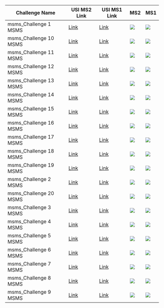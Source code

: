 | Challenge Name | USI MS2 Link | USI MS1 Link | MS2 | MS1 |
| -- | -- | -- | -- | -- |
| msms_Challenge 1 MSMS | [Link](https://metabolomics-usi.ucsd.edu/spectrum/?usi=mzspec%3AMSV000085412%3Amsms_Challenge%201%20MSMS.mgf%3Ascan%3A1) | [Link](https://metabolomics-usi.ucsd.edu/spectrum/?usi=mzspec%3AMSV000085412%3Ams_Challenge%201%20MS.mgf%3Ascan%3A1) | ![](https://metabolomics-usi.ucsd.edu/png/?usi=mzspec%3AMSV000085412%3Amsms_Challenge%201%20MSMS.mgf%3Ascan%3A1) | ![](https://metabolomics-usi.ucsd.edu/png/?usi=mzspec%3AMSV000085412%3Ams_Challenge%201%20MS.mgf%3Ascan%3A1) |
| msms_Challenge 10 MSMS | [Link](https://metabolomics-usi.ucsd.edu/spectrum/?usi=mzspec%3AMSV000085412%3Amsms_Challenge%2010%20MSMS.mgf%3Ascan%3A1) | [Link](https://metabolomics-usi.ucsd.edu/spectrum/?usi=mzspec%3AMSV000085412%3Ams_Challenge%2010%20MS.mgf%3Ascan%3A1) | ![](https://metabolomics-usi.ucsd.edu/png/?usi=mzspec%3AMSV000085412%3Amsms_Challenge%2010%20MSMS.mgf%3Ascan%3A1) | ![](https://metabolomics-usi.ucsd.edu/png/?usi=mzspec%3AMSV000085412%3Ams_Challenge%2010%20MS.mgf%3Ascan%3A1) |
| msms_Challenge 11 MSMS | [Link](https://metabolomics-usi.ucsd.edu/spectrum/?usi=mzspec%3AMSV000085412%3Amsms_Challenge%2011%20MSMS.mgf%3Ascan%3A1) | [Link](https://metabolomics-usi.ucsd.edu/spectrum/?usi=mzspec%3AMSV000085412%3Ams_Challenge%2011%20MS.mgf%3Ascan%3A1) | ![](https://metabolomics-usi.ucsd.edu/png/?usi=mzspec%3AMSV000085412%3Amsms_Challenge%2011%20MSMS.mgf%3Ascan%3A1) | ![](https://metabolomics-usi.ucsd.edu/png/?usi=mzspec%3AMSV000085412%3Ams_Challenge%2011%20MS.mgf%3Ascan%3A1) |
| msms_Challenge 12 MSMS | [Link](https://metabolomics-usi.ucsd.edu/spectrum/?usi=mzspec%3AMSV000085412%3Amsms_Challenge%2012%20MSMS.mgf%3Ascan%3A1) | [Link](https://metabolomics-usi.ucsd.edu/spectrum/?usi=mzspec%3AMSV000085412%3Ams_Challenge%2012%20MS.mgf%3Ascan%3A1) | ![](https://metabolomics-usi.ucsd.edu/png/?usi=mzspec%3AMSV000085412%3Amsms_Challenge%2012%20MSMS.mgf%3Ascan%3A1) | ![](https://metabolomics-usi.ucsd.edu/png/?usi=mzspec%3AMSV000085412%3Ams_Challenge%2012%20MS.mgf%3Ascan%3A1) |
| msms_Challenge 13 MSMS | [Link](https://metabolomics-usi.ucsd.edu/spectrum/?usi=mzspec%3AMSV000085412%3Amsms_Challenge%2013%20MSMS.mgf%3Ascan%3A1) | [Link](https://metabolomics-usi.ucsd.edu/spectrum/?usi=mzspec%3AMSV000085412%3Ams_Challenge%2013%20MS.mgf%3Ascan%3A1) | ![](https://metabolomics-usi.ucsd.edu/png/?usi=mzspec%3AMSV000085412%3Amsms_Challenge%2013%20MSMS.mgf%3Ascan%3A1) | ![](https://metabolomics-usi.ucsd.edu/png/?usi=mzspec%3AMSV000085412%3Ams_Challenge%2013%20MS.mgf%3Ascan%3A1) |
| msms_Challenge 14 MSMS | [Link](https://metabolomics-usi.ucsd.edu/spectrum/?usi=mzspec%3AMSV000085412%3Amsms_Challenge%2014%20MSMS.mgf%3Ascan%3A1) | [Link](https://metabolomics-usi.ucsd.edu/spectrum/?usi=mzspec%3AMSV000085412%3Ams_Challenge%2014%20MS.mgf%3Ascan%3A1) | ![](https://metabolomics-usi.ucsd.edu/png/?usi=mzspec%3AMSV000085412%3Amsms_Challenge%2014%20MSMS.mgf%3Ascan%3A1) | ![](https://metabolomics-usi.ucsd.edu/png/?usi=mzspec%3AMSV000085412%3Ams_Challenge%2014%20MS.mgf%3Ascan%3A1) |
| msms_Challenge 15 MSMS | [Link](https://metabolomics-usi.ucsd.edu/spectrum/?usi=mzspec%3AMSV000085412%3Amsms_Challenge%2015%20MSMS.mgf%3Ascan%3A1) | [Link](https://metabolomics-usi.ucsd.edu/spectrum/?usi=mzspec%3AMSV000085412%3Ams_Challenge%2015%20MS.mgf%3Ascan%3A1) | ![](https://metabolomics-usi.ucsd.edu/png/?usi=mzspec%3AMSV000085412%3Amsms_Challenge%2015%20MSMS.mgf%3Ascan%3A1) | ![](https://metabolomics-usi.ucsd.edu/png/?usi=mzspec%3AMSV000085412%3Ams_Challenge%2015%20MS.mgf%3Ascan%3A1) |
| msms_Challenge 16 MSMS | [Link](https://metabolomics-usi.ucsd.edu/spectrum/?usi=mzspec%3AMSV000085412%3Amsms_Challenge%2016%20MSMS.mgf%3Ascan%3A1) | [Link](https://metabolomics-usi.ucsd.edu/spectrum/?usi=mzspec%3AMSV000085412%3Ams_Challenge%2016%20MS.mgf%3Ascan%3A1) | ![](https://metabolomics-usi.ucsd.edu/png/?usi=mzspec%3AMSV000085412%3Amsms_Challenge%2016%20MSMS.mgf%3Ascan%3A1) | ![](https://metabolomics-usi.ucsd.edu/png/?usi=mzspec%3AMSV000085412%3Ams_Challenge%2016%20MS.mgf%3Ascan%3A1) |
| msms_Challenge 17 MSMS | [Link](https://metabolomics-usi.ucsd.edu/spectrum/?usi=mzspec%3AMSV000085412%3Amsms_Challenge%2017%20MSMS.mgf%3Ascan%3A1) | [Link](https://metabolomics-usi.ucsd.edu/spectrum/?usi=mzspec%3AMSV000085412%3Ams_Challenge%2017%20MS.mgf%3Ascan%3A1) | ![](https://metabolomics-usi.ucsd.edu/png/?usi=mzspec%3AMSV000085412%3Amsms_Challenge%2017%20MSMS.mgf%3Ascan%3A1) | ![](https://metabolomics-usi.ucsd.edu/png/?usi=mzspec%3AMSV000085412%3Ams_Challenge%2017%20MS.mgf%3Ascan%3A1) |
| msms_Challenge 18 MSMS | [Link](https://metabolomics-usi.ucsd.edu/spectrum/?usi=mzspec%3AMSV000085412%3Amsms_Challenge%2018%20MSMS.mgf%3Ascan%3A1) | [Link](https://metabolomics-usi.ucsd.edu/spectrum/?usi=mzspec%3AMSV000085412%3Ams_Challenge%2018%20MS.mgf%3Ascan%3A1) | ![](https://metabolomics-usi.ucsd.edu/png/?usi=mzspec%3AMSV000085412%3Amsms_Challenge%2018%20MSMS.mgf%3Ascan%3A1) | ![](https://metabolomics-usi.ucsd.edu/png/?usi=mzspec%3AMSV000085412%3Ams_Challenge%2018%20MS.mgf%3Ascan%3A1) |
| msms_Challenge 19 MSMS | [Link](https://metabolomics-usi.ucsd.edu/spectrum/?usi=mzspec%3AMSV000085412%3Amsms_Challenge%2019%20MSMS.mgf%3Ascan%3A1) | [Link](https://metabolomics-usi.ucsd.edu/spectrum/?usi=mzspec%3AMSV000085412%3Ams_Challenge%2019%20MS.mgf%3Ascan%3A1) | ![](https://metabolomics-usi.ucsd.edu/png/?usi=mzspec%3AMSV000085412%3Amsms_Challenge%2019%20MSMS.mgf%3Ascan%3A1) | ![](https://metabolomics-usi.ucsd.edu/png/?usi=mzspec%3AMSV000085412%3Ams_Challenge%2019%20MS.mgf%3Ascan%3A1) |
| msms_Challenge 2 MSMS | [Link](https://metabolomics-usi.ucsd.edu/spectrum/?usi=mzspec%3AMSV000085412%3Amsms_Challenge%202%20MSMS.mgf%3Ascan%3A1) | [Link](https://metabolomics-usi.ucsd.edu/spectrum/?usi=mzspec%3AMSV000085412%3Ams_Challenge%202%20MS.mgf%3Ascan%3A1) | ![](https://metabolomics-usi.ucsd.edu/png/?usi=mzspec%3AMSV000085412%3Amsms_Challenge%202%20MSMS.mgf%3Ascan%3A1) | ![](https://metabolomics-usi.ucsd.edu/png/?usi=mzspec%3AMSV000085412%3Ams_Challenge%202%20MS.mgf%3Ascan%3A1) |
| msms_Challenge 20 MSMS | [Link](https://metabolomics-usi.ucsd.edu/spectrum/?usi=mzspec%3AMSV000085412%3Amsms_Challenge%2020%20MSMS.mgf%3Ascan%3A1) | [Link](https://metabolomics-usi.ucsd.edu/spectrum/?usi=mzspec%3AMSV000085412%3Ams_Challenge%2020%20MS.mgf%3Ascan%3A1) | ![](https://metabolomics-usi.ucsd.edu/png/?usi=mzspec%3AMSV000085412%3Amsms_Challenge%2020%20MSMS.mgf%3Ascan%3A1) | ![](https://metabolomics-usi.ucsd.edu/png/?usi=mzspec%3AMSV000085412%3Ams_Challenge%2020%20MS.mgf%3Ascan%3A1) |
| msms_Challenge 3 MSMS | [Link](https://metabolomics-usi.ucsd.edu/spectrum/?usi=mzspec%3AMSV000085412%3Amsms_Challenge%203%20MSMS.mgf%3Ascan%3A1) | [Link](https://metabolomics-usi.ucsd.edu/spectrum/?usi=mzspec%3AMSV000085412%3Ams_Challenge%203%20MS.mgf%3Ascan%3A1) | ![](https://metabolomics-usi.ucsd.edu/png/?usi=mzspec%3AMSV000085412%3Amsms_Challenge%203%20MSMS.mgf%3Ascan%3A1) | ![](https://metabolomics-usi.ucsd.edu/png/?usi=mzspec%3AMSV000085412%3Ams_Challenge%203%20MS.mgf%3Ascan%3A1) |
| msms_Challenge 4 MSMS | [Link](https://metabolomics-usi.ucsd.edu/spectrum/?usi=mzspec%3AMSV000085412%3Amsms_Challenge%204%20MSMS.mgf%3Ascan%3A1) | [Link](https://metabolomics-usi.ucsd.edu/spectrum/?usi=mzspec%3AMSV000085412%3Ams_Challenge%204%20MS.mgf%3Ascan%3A1) | ![](https://metabolomics-usi.ucsd.edu/png/?usi=mzspec%3AMSV000085412%3Amsms_Challenge%204%20MSMS.mgf%3Ascan%3A1) | ![](https://metabolomics-usi.ucsd.edu/png/?usi=mzspec%3AMSV000085412%3Ams_Challenge%204%20MS.mgf%3Ascan%3A1) |
| msms_Challenge 5 MSMS | [Link](https://metabolomics-usi.ucsd.edu/spectrum/?usi=mzspec%3AMSV000085412%3Amsms_Challenge%205%20MSMS.mgf%3Ascan%3A1) | [Link](https://metabolomics-usi.ucsd.edu/spectrum/?usi=mzspec%3AMSV000085412%3Ams_Challenge%205%20MS.mgf%3Ascan%3A1) | ![](https://metabolomics-usi.ucsd.edu/png/?usi=mzspec%3AMSV000085412%3Amsms_Challenge%205%20MSMS.mgf%3Ascan%3A1) | ![](https://metabolomics-usi.ucsd.edu/png/?usi=mzspec%3AMSV000085412%3Ams_Challenge%205%20MS.mgf%3Ascan%3A1) |
| msms_Challenge 6 MSMS | [Link](https://metabolomics-usi.ucsd.edu/spectrum/?usi=mzspec%3AMSV000085412%3Amsms_Challenge%206%20MSMS.mgf%3Ascan%3A1) | [Link](https://metabolomics-usi.ucsd.edu/spectrum/?usi=mzspec%3AMSV000085412%3Ams_Challenge%206%20MS.mgf%3Ascan%3A1) | ![](https://metabolomics-usi.ucsd.edu/png/?usi=mzspec%3AMSV000085412%3Amsms_Challenge%206%20MSMS.mgf%3Ascan%3A1) | ![](https://metabolomics-usi.ucsd.edu/png/?usi=mzspec%3AMSV000085412%3Ams_Challenge%206%20MS.mgf%3Ascan%3A1) |
| msms_Challenge 7 MSMS | [Link](https://metabolomics-usi.ucsd.edu/spectrum/?usi=mzspec%3AMSV000085412%3Amsms_Challenge%207%20MSMS.mgf%3Ascan%3A1) | [Link](https://metabolomics-usi.ucsd.edu/spectrum/?usi=mzspec%3AMSV000085412%3Ams_Challenge%207%20MS.mgf%3Ascan%3A1) | ![](https://metabolomics-usi.ucsd.edu/png/?usi=mzspec%3AMSV000085412%3Amsms_Challenge%207%20MSMS.mgf%3Ascan%3A1) | ![](https://metabolomics-usi.ucsd.edu/png/?usi=mzspec%3AMSV000085412%3Ams_Challenge%207%20MS.mgf%3Ascan%3A1) |
| msms_Challenge 8 MSMS | [Link](https://metabolomics-usi.ucsd.edu/spectrum/?usi=mzspec%3AMSV000085412%3Amsms_Challenge%208%20MSMS.mgf%3Ascan%3A1) | [Link](https://metabolomics-usi.ucsd.edu/spectrum/?usi=mzspec%3AMSV000085412%3Ams_Challenge%208%20MS.mgf%3Ascan%3A1) | ![](https://metabolomics-usi.ucsd.edu/png/?usi=mzspec%3AMSV000085412%3Amsms_Challenge%208%20MSMS.mgf%3Ascan%3A1) | ![](https://metabolomics-usi.ucsd.edu/png/?usi=mzspec%3AMSV000085412%3Ams_Challenge%208%20MS.mgf%3Ascan%3A1) |
| msms_Challenge 9 MSMS | [Link](https://metabolomics-usi.ucsd.edu/spectrum/?usi=mzspec%3AMSV000085412%3Amsms_Challenge%209%20MSMS.mgf%3Ascan%3A1) | [Link](https://metabolomics-usi.ucsd.edu/spectrum/?usi=mzspec%3AMSV000085412%3Ams_Challenge%209%20MS.mgf%3Ascan%3A1) | ![](https://metabolomics-usi.ucsd.edu/png/?usi=mzspec%3AMSV000085412%3Amsms_Challenge%209%20MSMS.mgf%3Ascan%3A1) | ![](https://metabolomics-usi.ucsd.edu/png/?usi=mzspec%3AMSV000085412%3Ams_Challenge%209%20MS.mgf%3Ascan%3A1) |
